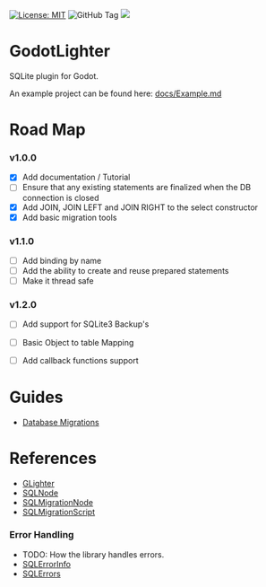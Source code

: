 [![License: MIT](https://img.shields.io/badge/License-MIT-yellow.svg)](https://opensource.org/licenses/MIT)
![GitHub Tag](https://img.shields.io/github/v/tag/alexey-pkv/GodotLighter?label=Version)
[![](https://dcbadge.limes.pink/api/server/YTVeGYqCaC?style=flat)](https://discord.gg/YTVeGYqCaC)


# GodotLighter 

SQLite plugin for Godot. 

An example project can be found here: [docs/Example.md](./docs/Example.md) 


# Road Map

### **v1.0.0**

- [x] Add documentation / Tutorial
- [ ] Ensure that any existing statements are finalized when the DB connection is closed
- [x] Add JOIN, JOIN LEFT and JOIN RIGHT to the select constructor
- [x] Add basic migration tools

### **v1.1.0**
- [ ] Add binding by name
- [ ] Add the ability to create and reuse prepared statements
- [ ] Make it thread safe

### **v1.2.0**  
- [ ] Add support for SQLite3 Backup's
- [ ] Basic Object to table Mapping 
- [ ] Add callback functions support


# Guides

* [Database Migrations](./docs/Guides/Migrations.md)


# References 

* [GLighter](./docs/GLighter.md)
* [SQLNode](./docs/SQLNode.md)
* [SQLMigrationNode](./docs/Migration/SQLMigrationNode.md)
* [SQLMigrationScript](./docs/Migration/SQLMigrationScript.md)


### Error Handling
* TODO: How the library handles errors.
* [SQLErrorInfo](./docs/Objects/SQLErrorInfo.md)
* [SQLErrors](./docs/Objects/SQLErrors.md)
